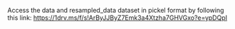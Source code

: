 Access the data and resampled_data dataset in pickel format by following this link:
https://1drv.ms/f/s!ArByJJByZ7Emk3a4Xtzha7GHVGxo?e=ypDQpI
